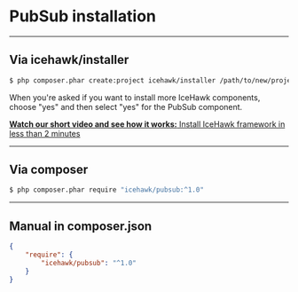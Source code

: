 # PubSub installation

<hr class="blockquote">

## Via icehawk/installer

```bash
$ php composer.phar create:project icehawk/installer /path/to/new/project
```

When you're asked if you want to install more IceHawk components, choose "yes" and then select "yes" for the PubSub component. 

<i class="fa fa-youtube"></i> [**Watch our short video and see how it works:** Install IceHawk framework in less than 2 minutes](https://youtu.be/ns62lw52AOU)

<hr class="blockquote">

## Via composer

```bash
$ php composer.phar require "icehawk/pubsub:^1.0"
```

<hr class="blockquote">

## Manual in composer.json

```json
{
	"require": {
		"icehawk/pubsub": "^1.0"
	}
}
```
